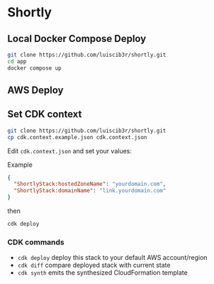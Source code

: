 # Shortly

## Local Docker Compose Deploy

```bash
git clone https://github.com/luiscib3r/shortly.git
cd app
docker compose up
```

## AWS Deploy

## Set CDK context

```bash
git clone https://github.com/luiscib3r/shortly.git
cp cdk.context.example.json cdk.context.json
```

Edit `cdk.context.json` and set your values:

Example

```json
{
  "ShortlyStack:hostedZoneName": "yourdomain.com",
  "ShortlyStack:domainName": "link.yourdomain.com"
}
```
then

```bash
cdk deploy
```

### CDK commands

 * `cdk deploy`      deploy this stack to your default AWS account/region
 * `cdk diff`        compare deployed stack with current state
 * `cdk synth`       emits the synthesized CloudFormation template
